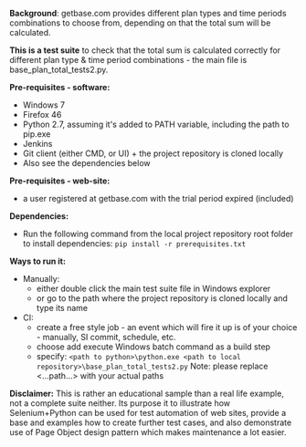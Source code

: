 **Background**: getbase.com provides different plan types and time periods combinations to choose from, depending on that the total sum will be calculated.

**This is a test suite** to check that the total sum is calculated correctly for different plan type & time period combinations - the main file is base_plan_total_tests2.py.

**Pre-requisites - software:**
* Windows 7
* Firefox 46
* Python 2.7, assuming it's added to PATH variable, including the path to pip.exe
* Jenkins
* Git client (either CMD, or UI) + the project repository is cloned locally
* Also see the dependencies below

**Pre-requisites - web-site:**
* a user registered at getbase.com with the trial period expired (included)

**Dependencies:**
* Run the following command from the local project repository root folder to install dependencies: ``` pip install -r prerequisites.txt ```

**Ways to run it:** 
* Manually:
  - either double click the main test suite file in Windows explorer
  - or go to the path where the project repository is cloned locally and type its name
* CI:
  - create a free style job - an event which will fire it up is of your choice - manually, SI commit, schedule, etc.
  - choose add execute Windows batch command as a build step
  - specify: ``` <path to python>\python.exe <path to local repository>\base_plan_total_tests2.py ```
  Note: please replace <...path...> with your actual paths

**Disclaimer:** This is rather an educational sample than a real life example, not a complete suite neither. Its purpose it to illustrate how Selenium+Python 
can be used for test automation of web sites, provide a base and examples how to create further test cases, and also demonstrate use of Page Object design pattern 
which makes maintenance a lot easier. 